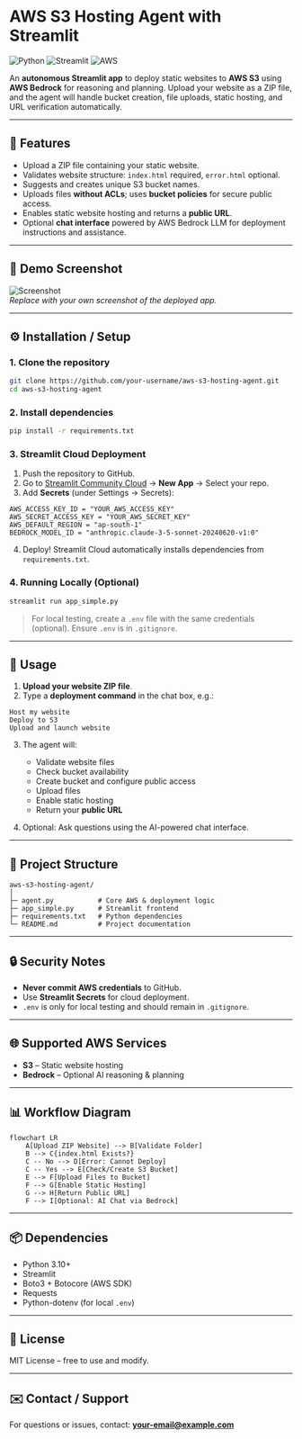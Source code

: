 # AWS S3 Hosting Agent with Streamlit

![Python](https://img.shields.io/badge/Python-3.10+-blue) ![Streamlit](https://img.shields.io/badge/Streamlit-1.30.0-orange) ![AWS](https://img.shields.io/badge/AWS-S3%20%7C%20Bedrock-green)

An **autonomous Streamlit app** to deploy static websites to **AWS S3** using **AWS Bedrock** for reasoning and planning. Upload your website as a ZIP file, and the agent will handle bucket creation, file uploads, static hosting, and URL verification automatically.

---

## 🚀 Features

- Upload a ZIP file containing your static website.  
- Validates website structure: `index.html` required, `error.html` optional.  
- Suggests and creates unique S3 bucket names.  
- Uploads files **without ACLs**; uses **bucket policies** for secure public access.  
- Enables static website hosting and returns a **public URL**.  
- Optional **chat interface** powered by AWS Bedrock LLM for deployment instructions and assistance.  

---

## 📸 Demo Screenshot

![Screenshot](screenshot.png)  
*Replace with your own screenshot of the deployed app.*

---

## ⚙️ Installation / Setup

### 1. Clone the repository
```bash
git clone https://github.com/your-username/aws-s3-hosting-agent.git
cd aws-s3-hosting-agent
```

### 2. Install dependencies
```bash
pip install -r requirements.txt
```

### 3. Streamlit Cloud Deployment
1. Push the repository to GitHub.  
2. Go to [Streamlit Community Cloud](https://share.streamlit.io/) → **New App** → Select your repo.  
3. Add **Secrets** (under Settings → Secrets):
```
AWS_ACCESS_KEY_ID = "YOUR_AWS_ACCESS_KEY"
AWS_SECRET_ACCESS_KEY = "YOUR_AWS_SECRET_KEY"
AWS_DEFAULT_REGION = "ap-south-1"
BEDROCK_MODEL_ID = "anthropic.claude-3-5-sonnet-20240620-v1:0"
```
4. Deploy! Streamlit Cloud automatically installs dependencies from `requirements.txt`.

### 4. Running Locally (Optional)
```bash
streamlit run app_simple.py
```
> For local testing, create a `.env` file with the same credentials (optional). Ensure `.env` is in `.gitignore`.

---

## 📝 Usage

1. **Upload your website ZIP file**.  
2. Type a **deployment command** in the chat box, e.g.:
```
Host my website
Deploy to S3
Upload and launch website
```

3. The agent will:  
   - Validate website files  
   - Check bucket availability  
   - Create bucket and configure public access  
   - Upload files  
   - Enable static hosting  
   - Return your **public URL**  

4. Optional: Ask questions using the AI-powered chat interface.

---

## 📂 Project Structure

```
aws-s3-hosting-agent/
│
├─ agent.py           # Core AWS & deployment logic
├─ app_simple.py      # Streamlit frontend
├─ requirements.txt   # Python dependencies
└─ README.md          # Project documentation
```

---

## 🔒 Security Notes

- **Never commit AWS credentials** to GitHub.  
- Use **Streamlit Secrets** for cloud deployment.  
- `.env` is only for local testing and should remain in `.gitignore`.

---

## 🌐 Supported AWS Services

- **S3** – Static website hosting  
- **Bedrock** – Optional AI reasoning & planning  

---

## 📊 Workflow Diagram

```mermaid
flowchart LR
    A[Upload ZIP Website] --> B[Validate Folder]
    B --> C{index.html Exists?}
    C -- No --> D[Error: Cannot Deploy]
    C -- Yes --> E[Check/Create S3 Bucket]
    E --> F[Upload Files to Bucket]
    F --> G[Enable Static Hosting]
    G --> H[Return Public URL]
    F --> I[Optional: AI Chat via Bedrock]
```

---

## 📦 Dependencies

- Python 3.10+  
- Streamlit  
- Boto3 + Botocore (AWS SDK)  
- Requests  
- Python-dotenv (for local `.env`)  

---

## 📜 License

MIT License – free to use and modify.

---

## ✉️ Contact / Support

For questions or issues, contact: **your-email@example.com**


